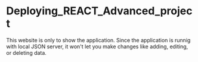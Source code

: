 # Deploying_REACT_Advanced_project

This website is only to show the application. 
Since the application is runnig with local JSON server, it won't let you make changes like adding, editing, or deleting data.
